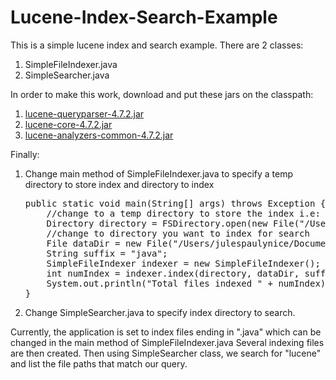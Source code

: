Lucene-Index-Search-Example
===========================

This is a simple lucene index and search example.  There are 2 classes:  

1. SimpleFileIndexer.java
2. SimpleSearcher.java

In order to make this work, download and put these jars on the classpath:

1. <a href="http://repo1.maven.org/maven2/org/apache/lucene/lucene-queryparser/4.7.2/lucene-queryparser-4.7.2.jar">lucene-queryparser-4.7.2.jar</a>
2. <a href="http://repo1.maven.org/maven2/org/apache/lucene/lucene-core/4.7.2/lucene-core-4.7.2.jar">lucene-core-4.7.2.jar</a>
3.  <a href="http://repo1.maven.org/maven2/org/apache/lucene/lucene-analyzers-common/4.7.2/lucene-analyzers-common-4.7.2.jar">lucene-analyzers-common-4.7.2.jar</a>
  
Finally:
1.  Change main method of SimpleFileIndexer.java to specify a temp directory to store index and directory to index
    <pre>
	public static void main(String[] args) throws Exception {
		//change to a temp directory to store the index i.e: c://temp/index
		Directory directory = FSDirectory.open(new File("/Users/julespaulynice/Documents/search/index"));
		//change to directory you want to index for search
		File dataDir = new File("/Users/julespaulynice/Documents/workspace");
		String suffix = "java";
		SimpleFileIndexer indexer = new SimpleFileIndexer();
		int numIndex = indexer.index(directory, dataDir, suffix);
		System.out.println("Total files indexed " + numIndex);
	}
    </pre>
2.  Change SimpleSearcher.java to specify index directory to search.

Currently, the application is set to index files ending in ".java" which can be changed in the main method of SimpleFileIndexer.java
Several indexing files are then created.  Then using SimpleSearcher class, we search for "lucene" and list the file paths that match our query.
